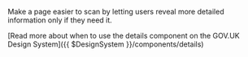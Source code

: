 Make a page easier to scan by letting users reveal more detailed information only if they need it.

[Read more about when to use the details component on the GOV.UK Design System]({{ $DesignSystem }}/components/details)